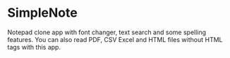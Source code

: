 # SimpleNote
Notepad clone app with font changer, text search and some spelling features. You can also read PDF, CSV Excel and HTML files without HTML tags with this app.
